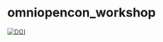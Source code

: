 # omniopencon_workshop

[![DOI](https://zenodo.org/badge/863479596.svg)](https://zenodo.org/doi/10.5281/zenodo.13842981)
